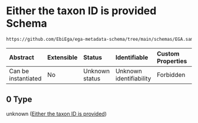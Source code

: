 # Either the taxon ID is provided Schema

```txt
https://github.com/EbiEga/ega-metadata-schema/tree/main/schemas/EGA.sample.json#/properties/organism_descriptor/anyOf/0
```



| Abstract            | Extensible | Status         | Identifiable            | Custom Properties | Additional Properties | Access Restrictions | Defined In                                                        |
| :------------------ | :--------- | :------------- | :---------------------- | :---------------- | :-------------------- | :------------------ | :---------------------------------------------------------------- |
| Can be instantiated | No         | Unknown status | Unknown identifiability | Forbidden         | Allowed               | none                | [EGA.sample.json*](../out/EGA.sample.json "open original schema") |

## 0 Type

unknown ([Either the taxon ID is provided](ega-4-properties-organism-obi0100026-descriptor-block-anyof-either-the-taxon-id-is-provided.md))
